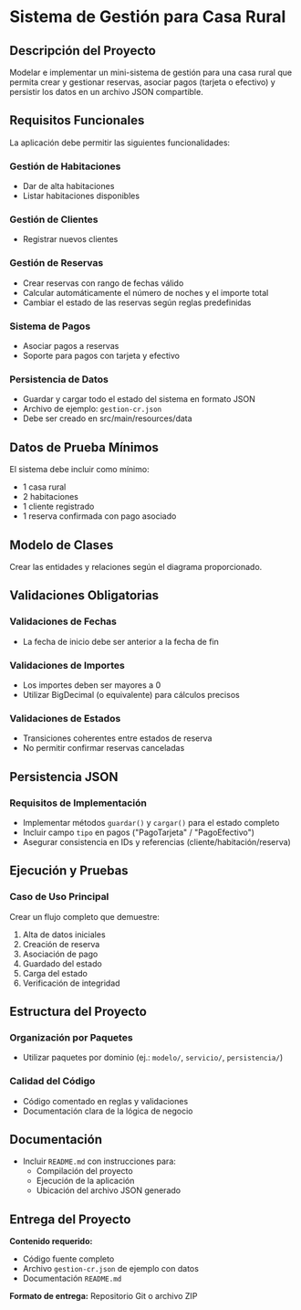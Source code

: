 # Sistema de Gestión para Casa Rural

## Descripción del Proyecto
Modelar e implementar un mini-sistema de gestión para una casa rural que permita crear y gestionar reservas, asociar pagos (tarjeta o efectivo) y persistir los datos en un archivo JSON compartible.

## Requisitos Funcionales

La aplicación debe permitir las siguientes funcionalidades:

### Gestión de Habitaciones
- Dar de alta habitaciones
- Listar habitaciones disponibles

### Gestión de Clientes
- Registrar nuevos clientes

### Gestión de Reservas
- Crear reservas con rango de fechas válido
- Calcular automáticamente el número de noches y el importe total
- Cambiar el estado de las reservas según reglas predefinidas

### Sistema de Pagos
- Asociar pagos a reservas
- Soporte para pagos con tarjeta y efectivo

### Persistencia de Datos
- Guardar y cargar todo el estado del sistema en formato JSON
- Archivo de ejemplo: `gestion-cr.json`
- Debe ser creado en src/main/resources/data

## Datos de Prueba Mínimos
El sistema debe incluir como mínimo:
- 1 casa rural
- 2 habitaciones
- 1 cliente registrado
- 1 reserva confirmada con pago asociado

## Modelo de Clases
Crear las entidades y relaciones según el diagrama proporcionado.

## Validaciones Obligatorias

### Validaciones de Fechas
- La fecha de inicio debe ser anterior a la fecha de fin

### Validaciones de Importes
- Los importes deben ser mayores a 0
- Utilizar BigDecimal (o equivalente) para cálculos precisos

### Validaciones de Estados
- Transiciones coherentes entre estados de reserva
- No permitir confirmar reservas canceladas

## Persistencia JSON

### Requisitos de Implementación
- Implementar métodos `guardar()` y `cargar()` para el estado completo
- Incluir campo `tipo` en pagos ("PagoTarjeta" / "PagoEfectivo")
- Asegurar consistencia en IDs y referencias (cliente/habitación/reserva)

## Ejecución y Pruebas

### Caso de Uso Principal
Crear un flujo completo que demuestre:
1. Alta de datos iniciales
2. Creación de reserva
3. Asociación de pago
4. Guardado del estado
5. Carga del estado
6. Verificación de integridad

## Estructura del Proyecto

### Organización por Paquetes
- Utilizar paquetes por dominio (ej.: `modelo/`, `servicio/`, `persistencia/`)

### Calidad del Código
- Código comentado en reglas y validaciones
- Documentación clara de la lógica de negocio

## Documentación
- Incluir `README.md` con instrucciones para:
  - Compilación del proyecto
  - Ejecución de la aplicación
  - Ubicación del archivo JSON generado

## Entrega del Proyecto
**Contenido requerido:**
- Código fuente completo
- Archivo `gestion-cr.json` de ejemplo con datos
- Documentación `README.md`

**Formato de entrega:** Repositorio Git o archivo ZIP